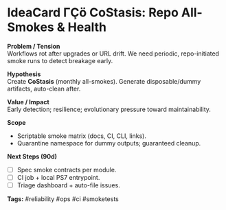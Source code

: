 <!-- status: stub; target: 150+ words -->
<!-- status: stub; target: 150+ words -->
<!-- status: stub; target: 150+ words -->
<!-- status: stub; target: 150+ words -->
<!-- status: stub; target: 150+ words -->
# IdeaCard ΓÇö CoStasis: Repo All-Smokes & Health

**Problem / Tension**  
Workflows rot after upgrades or URL drift. We need periodic, repo-initiated smoke runs to detect breakage early.

**Hypothesis**  
Create **CoStasis** (monthly all-smokes). Generate disposable/dummy artifacts, auto-clean after.

**Value / Impact**  
Early detection; resilience; evolutionary pressure toward maintainability.

**Scope**  
- Scriptable smoke matrix (docs, CI, CLI, links).  
- Quarantine namespace for dummy outputs; guaranteed cleanup.

**Next Steps (90d)**  
- [ ] Spec smoke contracts per module.  
- [ ] CI job + local PS7 entrypoint.  
- [ ] Triage dashboard + auto-file issues.

**Tags:** #reliability #ops #ci #smoketests





